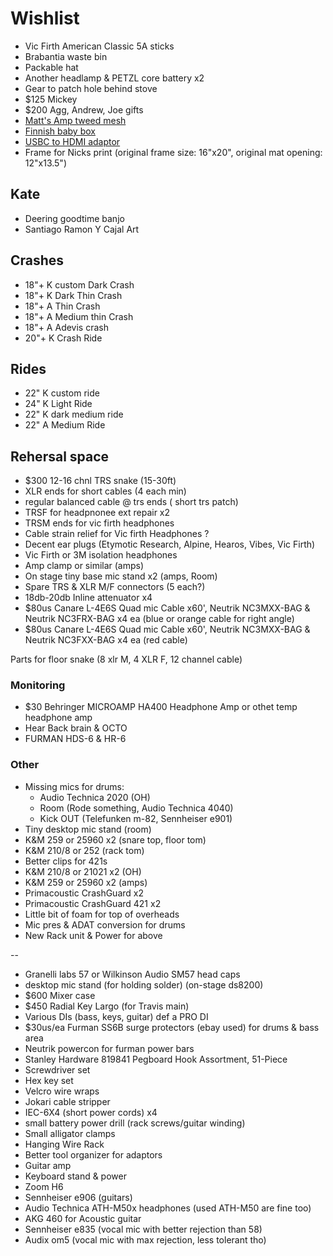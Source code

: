 # Wishlist

- Vic Firth American Classic 5A sticks
- Brabantia waste bin
- Packable hat
- Another headlamp & PETZL core battery x2
- Gear to patch hole behind stove
- $125 Mickey
- $200 Agg, Andrew, Joe gifts
- [Matt's Amp tweed mesh](https://nextgenguitars.ca/categories/cab-case-parts/grill-cloth-piping.html)
- [Finnish baby box](https://www.finnishbabybox.com/en/)
- [USBC to HDMI adaptor](https://www.amazon.ca/Adaptor%EF%BC%8C-Multiport-Charging-ChromeBook-Converter/dp/B07G82ZW1D/)
- Frame for Nicks print (original frame size: 16"x20", original mat opening: 12"x13.5")

## Kate

- Deering goodtime banjo
- Santiago Ramon Y Cajal Art

## Crashes

- 18"+ K custom Dark Crash
- 18"+ K Dark Thin Crash
- 18"+ A Thin Crash
- 18"+ A Medium thin Crash
- 18"+ A Adevis crash
- 20"+ K Crash Ride

## Rides

- 22" K custom ride
- 24" K Light Ride
- 22" K dark medium ride
- 22" A Medium Ride

## Rehersal space

- $300 12-16 chnl TRS snake (15-30ft)
- XLR ends for short cables (4 each min)
- regular balanced cable @ trs ends ( short trs patch)
- TRSF for headpnonee ext repair x2
- TRSM ends for vic firth headphones
- Cable strain relief for Vic firth Headphones ?
- Decent ear plugs (Etymotic Research, Alpine, Hearos, Vibes, Vic Firth)
- Vic Firth or 3M isolation headphones
- Amp clamp or similar (amps)
- On stage tiny base mic stand x2 (amps, Room)
- Spare TRS & XLR M/F connectors (5 each?)
- 18db-20db Inline attenuator x4
- $80us Canare L-4E6S Quad mic Cable x60', Neutrik NC3MXX-BAG & Neutrik NC3FRX-BAG x4 ea (blue or orange cable for right angle)
- $80us Canare L-4E6S Quad mic Cable x60', Neutrik NC3MXX-BAG & Neutrik NC3FXX-BAG x4 ea (red cable)

Parts for floor snake (8 xlr M, 4 XLR F, 12 channel cable)

### Monitoring

- $30 Behringer MICROAMP HA400 Headphone Amp or othet temp headphone amp
- Hear Back brain & OCTO
- FURMAN HDS-6 & HR-6

### Other

- Missing mics for drums:
  - Audio Technica 2020 (OH)
  - Room (Rode something, Audio Technica 4040)
  - Kick OUT (Telefunken m-82, Sennheiser e901)
- Tiny desktop mic stand (room)
- K&M 259 or 25960 x2 (snare top, floor tom)
- K&M 210/8 or 252 (rack tom)
- Better clips for 421s
- K&M 210/8 or 21021 x2 (OH)
- K&M 259 or 25960 x2 (amps)
- Primacoustic CrashGuard x2
- Primacoustic CrashGuard 421 x2
- Little bit of foam for top of overheads
- Mic pres & ADAT conversion for drums
- New Rack unit & Power for above

--

- Granelli labs 57 or Wilkinson Audio SM57 head caps
- desktop mic stand (for holding solder) (on-stage ds8200)
- $600 Mixer case
- $450 Radial Key Largo (for Travis main)
- Various DIs (bass, keys, guitar) def a PRO DI
- $30us/ea Furman SS6B surge protectors (ebay used) for drums & bass area
- Neutrik powercon for furman power bars
- Stanley Hardware 819841 Pegboard Hook Assortment, 51-Piece
- Screwdriver set
- Hex key set
- Velcro wire wraps
- Jokari cable stripper
- IEC-6X4 (short power cords) x4
- small battery power drill (rack screws/guitar winding)
- Small alligator clamps
- Hanging Wire Rack
- Better tool organizer for adaptors
- Guitar amp
- Keyboard stand & power
- Zoom H6
- Sennheiser e906 (guitars)
- Audio Technica ATH-M50x headphones (used ATH-M50 are fine too)
- AKG 460 for Acoustic guitar
- Sennheiser e835 (vocal mic with better rejection than 58)
- Audix om5 (vocal mic with max rejection, less tolerant tho)
